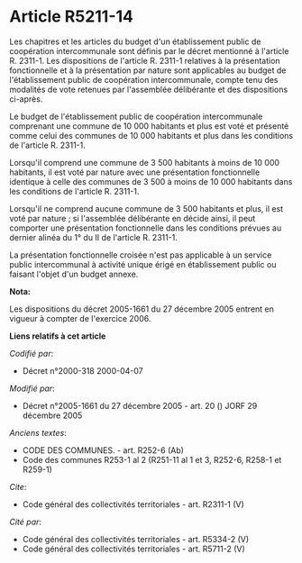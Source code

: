 # Article R5211-14

Les chapitres et les articles du budget d'un établissement public de coopération intercommunale sont définis par le décret
mentionné à l'article R. 2311-1. Les dispositions de l'article R. 2311-1 relatives à la présentation fonctionnelle et à la
présentation par nature sont applicables au budget de l'établissement public de coopération intercommunale, compte tenu des
modalités de vote retenues par l'assemblée délibérante et des dispositions ci-après. 

Le budget de l'établissement public de coopération intercommunale comprenant une commune de 10 000 habitants et plus est voté
et présenté comme celui des communes de 10 000 habitants et plus dans les conditions de l'article R. 2311-1. 

Lorsqu'il comprend une commune de 3 500 habitants à moins de 10 000 habitants, il est voté par nature avec une présentation
fonctionnelle identique à celle des communes de 3 500 à moins de 10 000 habitants dans les conditions de l'article R.
2311-1. 

Lorsqu'il ne comprend aucune commune de 3 500 habitants et plus, il est voté par nature ; si l'assemblée délibérante en
décide ainsi, il peut comporter une présentation fonctionnelle dans les conditions prévues au dernier alinéa du 1° du II de
l'article R. 2311-1. 

La présentation fonctionnelle croisée n'est pas applicable à un service public intercommunal à activité unique érigé en
établissement public ou faisant l'objet d'un budget annexe.

**Nota:**

Les dispositions du décret 2005-1661 du 27 décembre 2005 entrent en vigueur à compter de l'exercice 2006.

**Liens relatifs à cet article**

_Codifié par_:

  - Décret n°2000-318 2000-04-07

_Modifié par_:

  - Décret n°2005-1661 du 27 décembre 2005 - art. 20 () JORF 29 décembre 2005

_Anciens textes_:

  - CODE DES COMMUNES. - art. R252-6 (Ab)
  - Code des communes R253-1 al 2 (R251-11 al 1 et 3, R252-6, R258-1 et R259-1)

_Cite_:

  - Code général des collectivités territoriales - art. R2311-1 (V)

_Cité par_:

  - Code général des collectivités territoriales - art. R5334-2 (V)
  - Code général des collectivités territoriales - art. R5711-2 (V)
